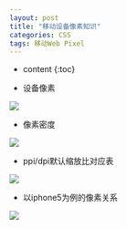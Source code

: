 ```yaml
---
layout: post
title: "移动设备像素知识"
categories: CSS
tags: 移动Web Pixel 
---
```


* content
{:toc}



* 设备像素

![](http://7xr2ek.com1.z0.glb.clouddn.com/blog/image/pixel-1.jpg)

* 像素密度

![](http://7xr2ek.com1.z0.glb.clouddn.com/blog/image/pixel-2.jpg)

* ppi/dpi默认缩放比对应表

![](http://7xr2ek.com1.z0.glb.clouddn.com/blog/image/pixel-3.jpg)

* 以iphone5为例的像素关系

![](http://7xr2ek.com1.z0.glb.clouddn.com/blog/image/pixel-4.jpg)
